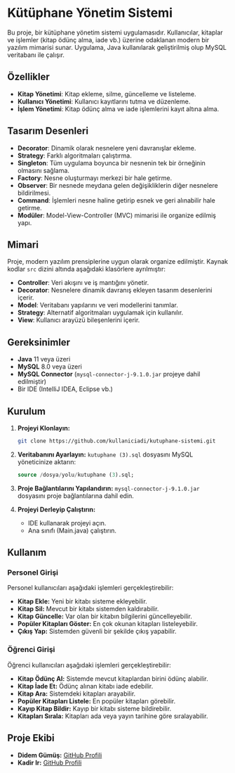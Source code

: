 # Kütüphane Yönetim Sistemi

Bu proje, bir kütüphane yönetim sistemi uygulamasıdır. Kullanıcılar, kitaplar ve işlemler (kitap ödünç alma, iade vb.) üzerine odaklanan modern bir yazılım mimarisi sunar. Uygulama, Java kullanılarak geliştirilmiş olup MySQL veritabanı ile çalışır.

## Özellikler

- **Kitap Yönetimi**: Kitap ekleme, silme, güncelleme ve listeleme.
- **Kullanıcı Yönetimi**: Kullanıcı kayıtlarını tutma ve düzenleme.
- **İşlem Yönetimi**: Kitap ödünç alma ve iade işlemlerini kayıt altına alma.

## Tasarım Desenleri

- **Decorator**: Dinamik olarak nesnelere yeni davranışlar ekleme.
- **Strategy**: Farklı algoritmaları çalıştırma.
- **Singleton**: Tüm uygulama boyunca bir nesnenin tek bir örneğinin olmasını sağlama.
- **Factory**: Nesne oluşturmayı merkezi bir hale getirme.
- **Observer**: Bir nesnede meydana gelen değişikliklerin diğer nesnelere bildirilmesi.
- **Command**: İşlemleri nesne haline getirip esnek ve geri alınabilir hale getirme.
- **Modüler**: Model-View-Controller (MVC) mimarisi ile organize edilmiş yapı.

## Mimari

Proje, modern yazılım prensiplerine uygun olarak organize edilmiştir. Kaynak kodlar `src` dizini altında aşağıdaki klasörlere ayrılmıştır:

- **Controller**: Veri akışını ve iş mantığını yönetir.
- **Decorator**: Nesnelere dinamik davranış ekleyen tasarım desenlerini içerir.
- **Model**: Veritabanı yapılarını ve veri modellerini tanımlar.
- **Strategy**: Alternatif algoritmaları uygulamak için kullanılır.
- **View**: Kullanıcı arayüzü bileşenlerini içerir.

## Gereksinimler

- **Java** 11 veya üzeri
- **MySQL** 8.0 veya üzeri
- **MySQL Connector** (`mysql-connector-j-9.1.0.jar` projeye dahil edilmiştir)
- Bir IDE (IntelliJ IDEA, Eclipse vb.)

## Kurulum

1. **Projeyi Klonlayın:**
   ```bash
   git clone https://github.com/kullaniciadi/kutuphane-sistemi.git
   ```

2. **Veritabanını Ayarlayın:**
   `kutuphane (3).sql` dosyasını MySQL yöneticinize aktarın:
   ```sql
   source /dosya/yolu/kutuphane (3).sql;
   ```

3. **Proje Bağlantılarını Yapılandırın:**
   `mysql-connector-j-9.1.0.jar` dosyasını proje bağlantılarına dahil edin.

4. **Projeyi Derleyip Çalıştırın:**
   - IDE kullanarak projeyi açın.
   - Ana sınıfı (Main.java) çalıştırın.

## Kullanım

### Personel Girişi

Personel kullanıcıları aşağıdaki işlemleri gerçekleştirebilir:

- **Kitap Ekle:** Yeni bir kitabı sisteme ekleyebilir.
- **Kitap Sil:** Mevcut bir kitabı sistemden kaldırabilir.
- **Kitap Güncelle:** Var olan bir kitabın bilgilerini güncelleyebilir.
- **Popüler Kitapları Göster:** En çok okunan kitapları listeleyebilir.
- **Çıkış Yap:** Sistemden güvenli bir şekilde çıkış yapabilir.

### Öğrenci Girişi

Öğrenci kullanıcıları aşağıdaki işlemleri gerçekleştirebilir:

- **Kitap Ödünç Al:** Sistemde mevcut kitaplardan birini ödünç alabilir.
- **Kitap İade Et:** Ödünç alınan kitabı iade edebilir.
- **Kitap Ara:** Sistemdeki kitapları arayabilir.
- **Popüler Kitapları Listele:** En popüler kitapları görebilir.
- **Kayıp Kitap Bildir:** Kayıp bir kitabı sisteme bildirebilir.
- **Kitapları Sırala:** Kitapları ada veya yayın tarihine göre sıralayabilir.

## Proje Ekibi

- **Didem Gümüş:** [GitHub Profili](https://github.com/DidemGumus) 
- **Kadir Ir:** [GitHub Profili](https://github.com/KadirIR)
